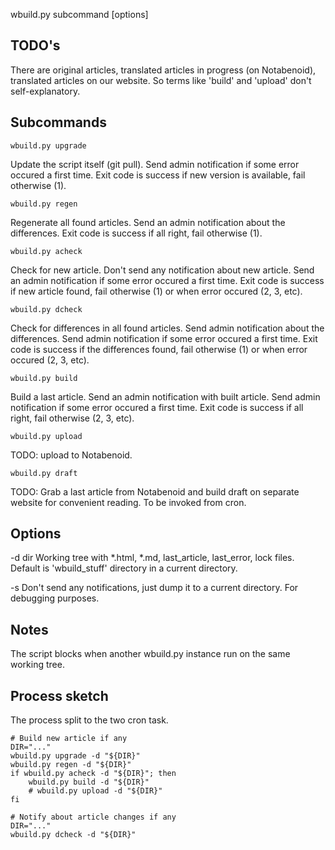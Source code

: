 wbuild.py subcommand [options]

## TODO's

There are original articles, translated articles in progress (on Notabenoid),
translated articles on our website. So terms like 'build' and 'upload' don't
self-explanatory.

## Subcommands

`wbuild.py upgrade`

Update the script itself (git pull).
Send admin notification if some error occured a first time.
Exit code is success if new version is available, fail otherwise (1).

`wbuild.py regen`

Regenerate all found articles.
Send an admin notification about the differences.
Exit code is success if all right, fail otherwise (1).

`wbuild.py acheck`

Check for new article.
Don't send any notification about new article.
Send an admin notification if some error occured a first time.
Exit code is success if new article found, fail otherwise (1)
or when error occured (2, 3, etc).

`wbuild.py dcheck`

Check for differences in all found articles.
Send admin notification about the differences.
Send admin notification if some error occured a first time.
Exit code is success if the differences found, fail otherwise (1)
or when error occured (2, 3, etc).

`wbuild.py build`

Build a last article.
Send an admin notification with built article.
Send admin notification if some error occured a first time.
Exit code is success if all right, fail otherwise (2, 3, etc).

`wbuild.py upload`

TODO: upload to Notabenoid.

`wbuild.py draft`

TODO: Grab a last article from Notabenoid and build draft on separate website
for convenient reading. To be invoked from cron.

## Options

-d dir
Working tree with *.html, *.md, last_article, last_error, lock files.
Default is 'wbuild_stuff' directory in a current directory.

-s
Don't send any notifications, just dump it to a current directory.
For debugging purposes.

## Notes

The script blocks when another wbuild.py instance run on the same working tree.

## Process sketch

The process split to the two cron task.

```
# Build new article if any
DIR="..."
wbuild.py upgrade -d "${DIR}"
wbuild.py regen -d "${DIR}"
if wbuild.py acheck -d "${DIR}"; then
    wbuild.py build -d "${DIR}"
    # wbuild.py upload -d "${DIR}"
fi
```

```
# Notify about article changes if any
DIR="..."
wbuild.py dcheck -d "${DIR}"
```
